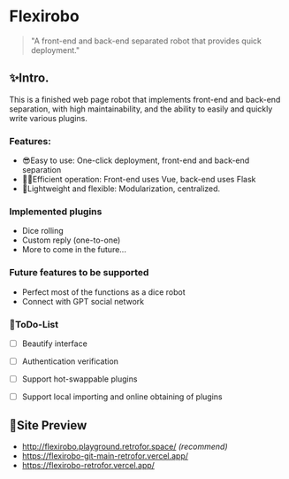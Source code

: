 # Flexirobo

> "A front-end and back-end separated robot that provides quick deployment."


## ✨Intro.

This is a finished web page robot that implements front-end and back-end separation, with high maintainability, and the ability to easily and quickly write various plugins.


### Features:

- 😎Easy to use: One-click deployment, front-end and back-end separation
- 🐱‍🏍Efficient operation: Front-end uses Vue, back-end uses Flask
- 💎Lightweight and flexible: Modularization, centralized.


### Implemented plugins

- Dice rolling
- Custom reply (one-to-one)
- More to come in the future...

### Future features to be supported

- Perfect most of the functions as a dice robot
- Connect with GPT social network


### 📌ToDo-List

- [ ] Beautify interface
- [ ] Authentication verification
- [ ] Support hot-swappable plugins
- [ ] Support local importing and online obtaining of plugins


## 🌈Site Preview

- <http://flexirobo.playground.retrofor.space/> _(recommend)_
- <https://flexirobo-git-main-retrofor.vercel.app/>
- <https://flexirobo-retrofor.vercel.app/>
